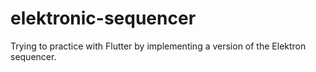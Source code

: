 # elektronic-sequencer
Trying to practice with Flutter by implementing a version of the Elektron sequencer.

